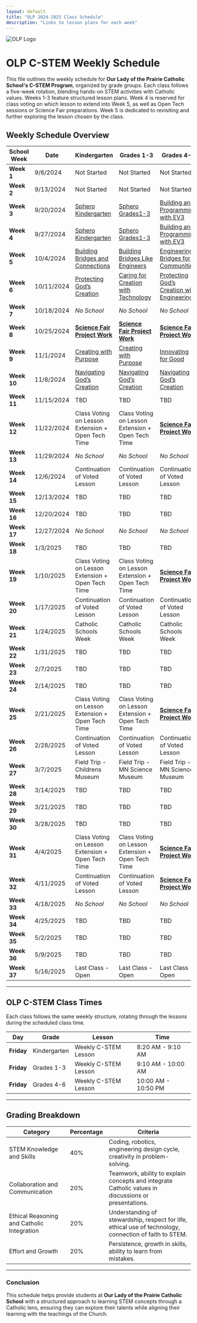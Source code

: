 ```yaml
---
layout: default
title: "OLP 2024-2025 Class Schedule"
description: "Links to lesson plans for each week"
---
```


![OLP Logo](https://school.ourladyoftheprairie.com/wp-content/uploads/2017/07/logo.png)


# OLP C-STEM Weekly Schedule

This file outlines the weekly schedule for **Our Lady of the Prairie Catholic School's C-STEM Program**, organized by grade groups. Each class follows a five-week rotation, blending hands-on STEM activities with Catholic values. Weeks 1-3 feature structured lesson plans. Week 4 is reserved for class voting on which lesson to extend into Week 5, as well as Open Tech sessions or Science Fair preparations. Week 5 is dedicated to revisiting and further exploring the lesson chosen by the class.


## Weekly Schedule Overview

|**School Week**|**Date**|**Kindergarten**|**Grades 1-3**|**Grades 4-6**|
|-----------------|--------------|--------------------------------------------------------------------------------------------------------------------------------------|---------------------------------------------------------------------------------------------------------------------------------------------|----------------------------------------------------------------------------------------------------------------------------------------------------------|
|**Week 1**| 9/6/2024 | Not Started| Not Started | Not Started |
|**Week 2**| 9/13/2024| Not Started| Not Started | Not Started |
|**Week 3**| 9/20/2024| [Sphero Kindergarten](../LessonPlans/Kindergarten/Kindergarten_Exploring_Movement_and_Technology_with_Sphero.md) | [Sphero Grades1-3](../LessonPlans/Grades1-3/Grades1-3_Exploring_Movement_and_Technology_with_Sphero.md)| [Building and Programming with EV3](../LessonPlans/Grades4-6/Grades4-6_Building_and_Programming_with_EV3)|
|**Week 4**| 9/27/2024| [Sphero Kindergarten](../LessonPlans/Kindergarten/Kindergarten_Exploring_Movement_and_Technology_with_Sphero.md) | [Sphero Grades1-3](../LessonPlans/Grades1-3/Grades1-3_Exploring_Movement_and_Technology_with_Sphero.md)| [Building and Programming with EV3](../LessonPlans/Grades4-6/Grades4-6_Building_and_Programming_with_EV3)|
|**Week 5**| 10/4/2024| [Building Bridges and Connections](../LessonPlans/Kindergarten/Kindergarten_Building_Bridges_and_Connections) | [Building Bridges Like Engineers](../LessonPlans/Grades1-3/Grades1-3_Building_Bridges_Like_Engineers)| [Engineering Bridges for Communities](../LessonPlans/Grades4-6/Grades4-6_Engineering_Bridges_for_Communities)|
|**Week 6**| 10/11/2024| [Protecting God’s Creation](../LessonPlans/Kindergarten/Kindergarten_Protecting_Gods_Creation)| [Caring for Creation with Technology](../LessonPlans/Grades1-3/Grades1-3_Caring_for_Creation_with_Technology) | [Protecting God’s Creation with Engineering](../LessonPlans/Grades4-6/Grades4-6_Protecting_Gods_Creation) |
|**Week 7**| 10/18/2024 | *No School*| *No School* | *No School* |
|**Week 8**| 10/25/2024 | [**Science Fair Project Work** ](../Resources/Big_Bang_Catholic_STEM_Fair) | [**Science Fair Project Work** ](../Resources/Big_Bang_Catholic_STEM_Fair) |[**Science Fair Project Work** ](../Resources/Big_Bang_Catholic_STEM_Fair) |
|**Week 9**| 11/1/2024| [Creating with Purpose](../LessonPlans/Kindergarten/Kindergarten_Creating_with_Purpose)| [Creating with Purpose](../LessonPlans/Grades1-3/Grades1-3_Creating_with_Purpose) | [Innovating for Good](../LessonPlans/Grades4-6/Grades4-6_Innovating_for_Good) |
|**Week 10**|  11/8/2024| [Navigating God’s Creation](../LessonPlans/Kindergarten/Kindergarten_Navigating_Gods_Creation)| [Navigating God’s Creation](../LessonPlans/Grades1-3/Grades1-3_Navigating_Gods_Creation)| [Navigating God’s Creation ](../LessonPlans/Grades4-6/Grades4-6_Navigating_Gods_Creation)|
|**Week 11**| 11/15/2024 | TBD| TBD| TBD |
|**Week 12**| 11/22/2024 | Class Voting on Lesson Extension + Open Tech Time | Class Voting on Lesson Extension + Open Tech Time| [**Science Fair Project Work** ](../Resources/Big_Bang_Catholic_STEM_Fair) |
|**Week 13**| 11/29/2024 | *No School*| *No School* | *No School* |
|**Week 14**| 12/6/2024| Continuation of Voted Lesson| Continuation of Voted Lesson | Continuation of Voted Lesson|
|**Week 15**| 12/13/2024 | TBD| TBD | TBD |
|**Week 16**| 12/20/2024 | TBD| TBD | TBD |
|**Week 17**| 12/27/2024 | *No School*| *No School* | *No School* |
|**Week 18**| 1/3/2025 | TBD| TBD | TBD |
|**Week 19**| 1/10/2025| Class Voting on Lesson Extension + Open Tech Time | Class Voting on Lesson Extension + Open Tech Time| [**Science Fair Project Work** ](../Resources/Big_Bang_Catholic_STEM_Fair) |
|**Week 20**| 1/17/2025| Continuation of Voted Lesson| Continuation of Voted Lesson | Continuation of Voted Lesson|
|**Week 21**| 1/24/2025| Catholic Schools Week| Catholic Schools Week | Catholic Schools Week|
|**Week 22**| 1/31/2025| TBD| TBD | TBD |
|**Week 23**| 2/7/2025 | TBD| TBD | TBD |
|**Week 24**| 2/14/2025| TBD| TBD | TBD |
|**Week 25**| 2/21/2025| Class Voting on Lesson Extension + Open Tech Time | Class Voting on Lesson Extension + Open Tech Time| [**Science Fair Project Work** ](../Resources/Big_Bang_Catholic_STEM_Fair) |
|**Week 26**| 2/28/2025| Continuation of Voted Lesson| Continuation of Voted Lesson | Continuation of Voted Lesson|
|**Week 27**| 3/7/2025 | Field Trip - Childrens Museum| Field Trip - MN Science Museum | Field Trip - MN Science Museum |
|**Week 28**| 3/14/2025| TBD| TBD | TBD |
|**Week 29**| 3/21/2025| TBD| TBD | TBD |
|**Week 30**| 3/28/2025| TBD| TBD | TBD |
|**Week 31**| 4/4/2025 | Class Voting on Lesson Extension + Open Tech Time | Class Voting on Lesson Extension + Open Tech Time|[**Science Fair Project Work** ](../Resources/Big_Bang_Catholic_STEM_Fair) |
|**Week 32**| 4/11/2025| Continuation of Voted Lesson| Continuation of Voted Lesson |[**Science Fair Project Work** ](../Resources/Big_Bang_Catholic_STEM_Fair)|
|**Week 33**| 4/18/2025| *No School*| *No School* | *No School* |
|**Week 34**| 4/25/2025| TBD| TBD | TBD |
|**Week 35**| 5/2/2025 | TBD| TBD | TBD |
|**Week 36**| 5/9/2025 | TBD| TBD | TBD |
|**Week 37**| 5/16/2025| Last Class - Open| Last Class - Open| Last Class - Open|

---

## OLP C-STEM Class Times

Each class follows the same weekly structure, rotating through the lessons during the scheduled class time. 

|**Day**|**Grade**|**Lesson**|**Time**|
|---------------|---------------|-------------------------------------------|---------------|
|**Friday**| Kindergarten| Weekly C-STEM Lesson| 8:20 AM - 9:10 AM |
|**Friday**| Grades 1-3| Weekly C-STEM Lesson| 9:10 AM - 10:00 AM |
|**Friday**| Grades 4-6 | Weekly C-STEM Lesson| 10:00 AM - 10:50 PM |

---

## Grading Breakdown

|**Category**                       |**Percentage**|**Criteria**                                                                                       |
|------------------------------------|----------------|----------------------------------------------------------------------------------------------------|
| STEM Knowledge and Skills           | 40%            | Coding, robotics, engineering design cycle, creativity in problem-solving.                          |
| Collaboration and Communication     | 20%            | Teamwork, ability to explain concepts and integrate Catholic values in discussions or presentations. |
| Ethical Reasoning and Catholic Integration | 20%     | Understanding of stewardship, respect for life, ethical use of technology, connection of faith to STEM. |
| Effort and Growth                   | 20%            | Persistence, growth in skills, ability to learn from mistakes.                                      |

---

### Conclusion

This schedule helps provide students at **Our Lady of the Prairie Catholic School** with a structured approach to learning STEM concepts through a Catholic lens, ensuring they can explore their talents while aligning their learning with the teachings of the Church.
